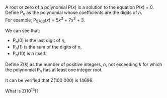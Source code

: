 <p>A root or zero of a polynomial P(<var>x</var>) is a solution to the equation P(<var>x</var>) = 0. <br />
Define P<sub><var>n</var></sub> as the polynomial whose coefficients are the digits of <var>n</var>.<br />
For example, P<sub>5703</sub>(<var>x</var>) = 5<var>x</var><sup>3</sup> + 7<var>x</var><sup>2</sup> + 3.</p>

<p>We can see that:</p><ul><li>P<sub><var>n</var></sub>(0) is the last digit of <var>n</var>,</li>
<li>P<sub><var>n</var></sub>(1) is the sum of the digits of <var>n</var>,</li>
<li>P<sub><var>n</var></sub>(10) is <var>n</var> itself.</li></ul><p>Define Z(<var>k</var>) as the number of positive integers, <var>n</var>, not exceeding <var>k</var> for which the polynomial P<sub><var>n</var></sub> has at least one integer root.</p>

<p>It can be verified that Z(100 000) is 14696.</p>

<p>What is Z(10<sup>16</sup>)?</p>

